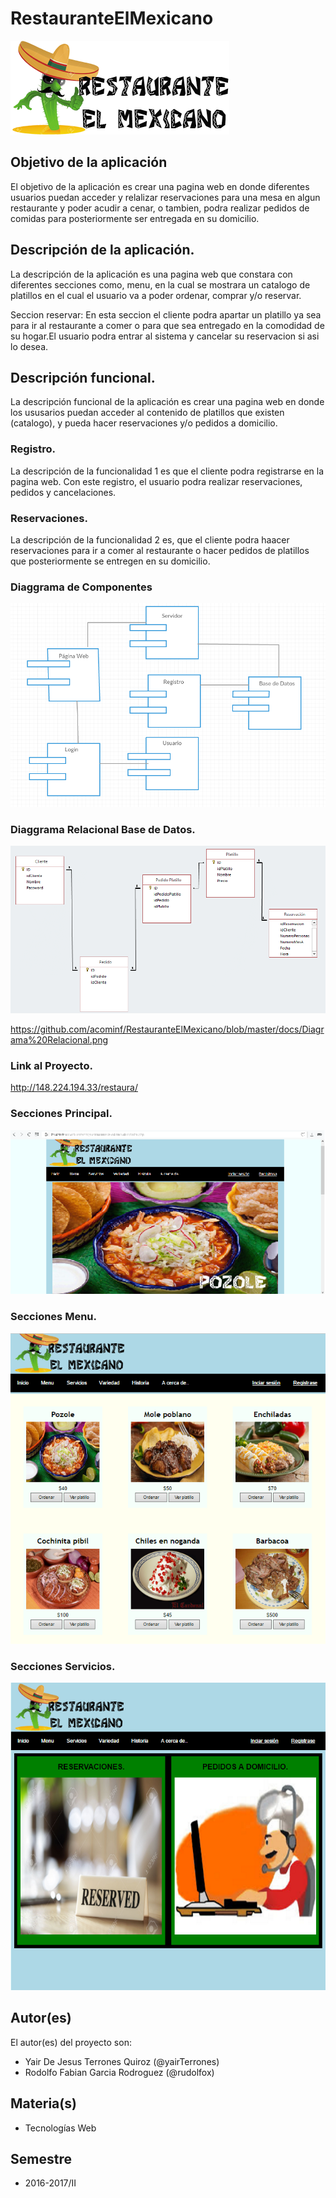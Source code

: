 # RestauranteElMexicano

![Logotipo Restaurant](https://github.com/acominf/RestauranteElMexicano/blob/master/logoPrincipal.png)


## Objetivo de la aplicación
El objetivo de la aplicación es crear una pagina web en donde diferentes usuarios puedan acceder y relalizar reservaciones para una mesa en algun restaurante y poder acudir a cenar, o tambien, podra realizar pedidos de comidas para posteriormente ser entregada en su domicilio.

## Descripción de la aplicación.
La descripción de la aplicación es una pagina web que constara con diferentes secciones como, menu, en la cual se mostrara un catalogo de platillos en el cual el usuario va a poder ordenar, comprar y/o reservar.

Seccion reservar: En esta seccion el cliente podra apartar un platillo ya sea para ir al restaurante a comer o para que sea entregado en la comodidad de su hogar.El usuario podra entrar al sistema y cancelar su reservacion si asi lo desea.

## Descripción funcional.
La descripción funcional de la aplicación es crear una pagina web en donde los ususarios puedan acceder al contenido de platillos que existen (catalogo), y pueda hacer reservaciones y/o pedidos a domicilio.

### Registro.
La descripción de la funcionalidad 1 es que el cliente podra registrarse en la pagina web. Con este registro, el usuario podra realizar reservaciones, pedidos y cancelaciones.

### Reservaciones.
La descripción de la funcionalidad 2 es, que el cliente podra haacer reservaciones para ir a comer al restaurante o hacer pedidos de platillos que posteriormente se entregen en su domicilio.

### Diaggrama de Componentes
![Diagrama Componentes](https://github.com/acominf/RestauranteElMexicano/blob/master/docs/Componentes.png)

### Diaggrama Relacional Base de Datos.
![Diagrama Relacional](https://github.com/acominf/RestauranteElMexicano/blob/master/docs/Diagrama%20Relacional.png)

https://github.com/acominf/RestauranteElMexicano/blob/master/docs/Diagrama%20Relacional.png

### Link al Proyecto.
http://148.224.194.33/restaura/

### Secciones Principal.
![Ventana Principal](https://github.com/acominf/RestauranteElMexicano/blob/master/docs/paginaP1.png)

### Secciones Menu.
![Sesión Rest](https://github.com/acominf/RestauranteElMexicano/blob/master/docs/paginaP2.png)

### Secciones Servicios.
![Sesión Servicios](https://github.com/acominf/RestauranteElMexicano/blob/master/docs/paginaP3.png)
## Autor(es)
El autor(es) del proyecto son:
- Yair De Jesus Terrones Quiroz (@yairTerrones)
- Rodolfo Fabian Garcia Rodroguez (@rudolfox)

## Materia(s)
- Tecnologías Web

## Semestre
- 2016-2017/II


